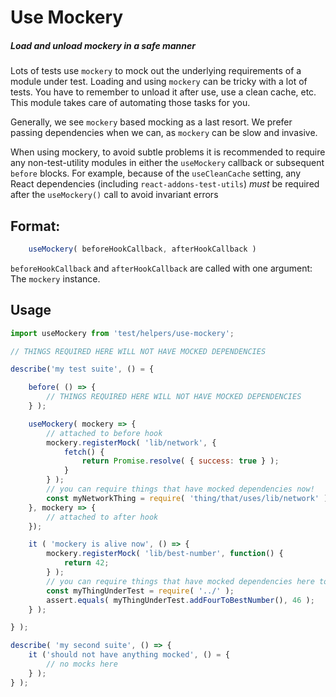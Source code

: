 # Use Mockery

##### Load and unload mockery in a safe manner

Lots of tests use `mockery` to mock out the underlying requirements of a module under test. Loading and using `mockery` can be tricky with a lot of tests. You have to remember to unload it after use, use a clean cache, etc. This module takes care of automating those tasks for you.

Generally, we see `mockery` based mocking as a last resort. We prefer passing dependencies when we can, as `mockery` can be slow and invasive.

When using mockery, to avoid subtle problems it is recommended to require any non-test-utility modules in either the `useMockery` callback or subsequent `before` blocks. For example, because of the `useCleanCache` setting, any React dependencies (including `react-addons-test-utils`) _must_ be required after the `useMockery()` call to avoid invariant errors

## Format:
```js
	useMockery( beforeHookCallback, afterHookCallback )
```
`beforeHookCallback` and `afterHookCallback` are called with one argument: The `mockery` instance.

## Usage

```js
import useMockery from 'test/helpers/use-mockery';

// THINGS REQUIRED HERE WILL NOT HAVE MOCKED DEPENDENCIES

describe('my test suite', () = {

	before( () => {
		// THINGS REQUIRED HERE WILL NOT HAVE MOCKED DEPENDENCIES
	} );

	useMockery( mockery => {
		// attached to before hook
		mockery.registerMock( 'lib/network', {
			fetch() {
				return Promise.resolve( { success: true } );
			}
		} );
		// you can require things that have mocked dependencies now!
		const myNetworkThing = require( 'thing/that/uses/lib/network' );
	}, mockery => {
		// attached to after hook
	});

	it ( 'mockery is alive now', () => {
		mockery.registerMock( 'lib/best-number', function() {
			return 42;
		} );
		// you can require things that have mocked dependencies here too
		const myThingUnderTest = require( '../' );
		assert.equals( myThingUnderTest.addFourToBestNumber(), 46 );
	} );

} );

describe( 'my second suite', () => {
	it ('should not have anything mocked', () = {
		// no mocks here
	} );
} );
```
